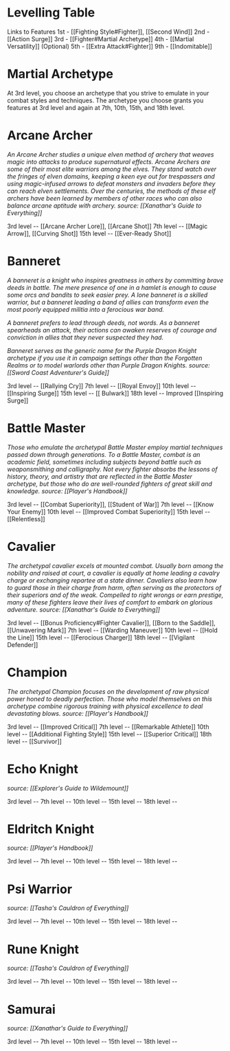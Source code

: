 # Levelling Table

Links to Features
1st - [[Fighting Style#Fighter]], [[Second Wind]]
2nd - [[Action Surge]]
3rd - [[Fighter#Martial Archetype]]
4th - [[Martial Versatility]] (Optional)
5th - [[Extra Attack#Fighter]]
9th - [[Indomitable]]

# Martial Archetype

At 3rd level, you choose an archetype that you strive to emulate in your combat styles and techniques. The archetype you choose grants you features at 3rd level and again at 7th, 10th, 15th, and 18th level.

# Arcane Archer
*An Arcane Archer studies a unique elven method of archery that weaves magic into attacks to produce supernatural effects. Arcane Archers are some of their most elite warriors among the elves. They stand watch over the fringes of elven domains, keeping a keen eye out for trespassers and using magic-infused arrows to defeat monsters and invaders before they can reach elven settlements. Over the centuries, the methods of these elf archers have been learned by members of other races who can also balance arcane aptitude with archery.*
*source: [[Xanathar's Guide to Everything]]*

3rd level -- [[Arcane Archer Lore]], [[Arcane Shot]]
7th level -- [[Magic Arrow]], [[Curving Shot]]
15th level -- [[Ever-Ready Shot]]

# Banneret
*A banneret is a knight who inspires greatness in others by committing brave deeds in battle. The mere presence of one in a hamlet is enough to cause some orcs and bandits to seek easier prey. A lone banneret is a skilled warrior, but a banneret leading a band of allies can transform even the most poorly equipped militia into a ferocious war band.*

*A banneret prefers to lead through deeds, not words. As a banneret spearheads an attack, their actions can awaken reserves of courage and conviction in allies that they never suspected they had.*

*Banneret serves as the generic name for the Purple Dragon Knight archetype if you use it in campaign settings other than the Forgotten Realms or to model warlords other than Purple Dragon Knights.*
*source: [[Sword Coast Adventurer's Guide]]*

3rd level -- [[Rallying Cry]]
7th level -- [[Royal Envoy]]
10th level -- [[Inspiring Surge]]
15th level -- [[ Bulwark]]
18th level -- Improved [[Inspiring Surge]]

# Battle Master
*Those who emulate the archetypal Battle Master employ martial techniques passed down through generations. To a Battle Master, combat is an academic field, sometimes including subjects beyond battle such as weaponsmithing and calligraphy. Not every fighter absorbs the lessons of history, theory, and artistry that are reflected in the Battle Master archetype, but those who do are well-rounded fighters of great skill and knowledge.*
*source: [[Player's Handbook]]*

3rd level -- [[Combat Superiority]], [[Student of War]]
7th level -- [[Know Your Enemy]]
10th level -- [[Improved Combat Superiority]]
15th level -- [[Relentless]]

# Cavalier
*The archetypal cavalier excels at mounted combat. Usually born among the nobility and raised at court, a cavalier is equally at home leading a cavalry charge or exchanging repartee at a state dinner. Cavaliers also learn how to guard those in their charge from harm, often serving as the protectors of their superiors and of the weak. Compelled to right wrongs or earn prestige, many of these fighters leave their lives of comfort to embark on glorious adventure.*
*source: [[Xanathar's Guide to Everything]]*

3rd level -- [[Bonus Proficiency#Fighter Cavalier]], [[Born to the Saddle]], [[Unwavering Mark]]
7th level -- [[Warding Maneuver]]
10th level -- [[Hold the Line]]
15th level -- [[Ferocious Charger]]
18th level -- [[Vigilant Defender]]

# Champion
*The archetypal Champion focuses on the development of raw physical power honed to deadly perfection. Those who model themselves on this archetype combine rigorous training with physical excellence to deal devastating blows.*
*source: [[Player's Handbook]]*

3rd level -- [[Improved Critical]]
7th level -- [[Remarkable Athlete]]
10th level -- [[Additional Fighting Style]]
15th level -- [[Superior Critical]]
18th level -- [[Survivor]]

# Echo Knight
*source: [[Explorer's Guide to Wildemount]]*

3rd level -- 
7th level -- 
10th level -- 
15th level -- 
18th level -- 

# Eldritch Knight
*source: [[Player's Handbook]]*

3rd level -- 
7th level -- 
10th level -- 
15th level -- 
18th level -- 

# Psi Warrior
*source: [[Tasha's Cauldron of Everything]]*

3rd level -- 
7th level -- 
10th level -- 
15th level -- 
18th level -- 

# Rune Knight
*source: [[Tasha's Cauldron of Everything]]*

3rd level -- 
7th level -- 
10th level -- 
15th level -- 
18th level -- 

# Samurai
*source: [[Xanathar's Guide to Everything]]*

3rd level -- 
7th level -- 
10th level -- 
15th level -- 
18th level -- 
